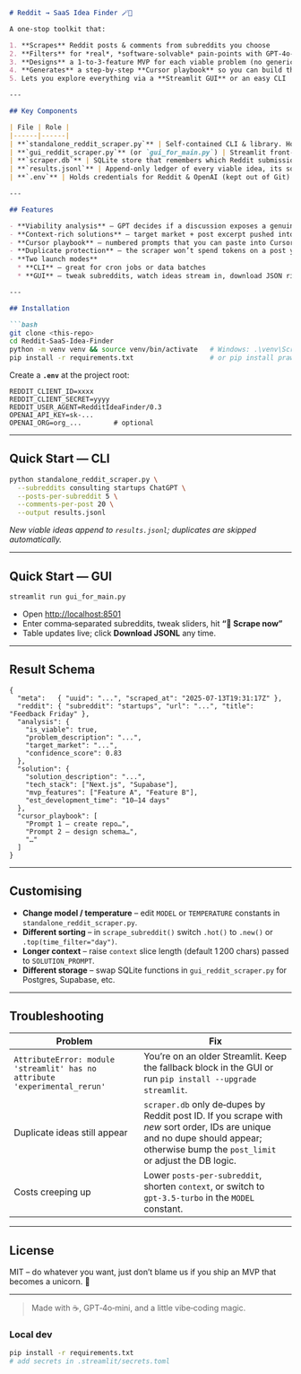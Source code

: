 ````markdown
# Reddit → SaaS Idea Finder 🪄🚀

A one‑stop toolkit that:

1. **Scrapes** Reddit posts & comments from subreddits you choose  
2. **Filters** for *real*, *software‑solvable* pain‑points with GPT‑4o‑mini  
3. **Designs** a 1‑to‑3‑feature MVP for each viable problem (no generic CRUD apps!)  
4. **Generates** a step‑by‑step **Cursor playbook** so you can build the MVP at lightning speed  
5. Lets you explore everything via a **Streamlit GUI** or an easy CLI

---

## Key Components

| File | Role |
|------|------|
| **`standalone_reddit_scraper.py`** | Self‑contained CLI & library. Houses the whole scrape → GPT pipeline and writes results to `results.jsonl`. |
| **`gui_reddit_scraper.py`** (or `gui_for_main.py`) | Streamlit front‑end: pick subs, kick off scrapes, browse & download ideas. |
| **`scraper.db`** | SQLite store that remembers which Reddit submissions you’ve already processed—prevents duplicate analysis. |
| **`results.jsonl`** | Append‑only ledger of every viable idea, its solution proposal, and the Cursor playbook. Each line is a complete JSON record. |
| **`.env`** | Holds credentials for Reddit & OpenAI (kept out of Git). |

---

## Features

- **Viability analysis** – GPT decides if a discussion exposes a genuine, paid‑worthy problem.
- **Context‑rich solutions** – target market + post excerpt pushed into the prompt; strong guardrail forbids generic task managers.
- **Cursor playbook** – numbered prompts that you can paste into Cursor’s chat to scaffold the entire project (repo → schema → endpoints → tests → deploy).
- **Duplicate protection** – the scraper won’t spend tokens on a post you’ve handled before.
- **Two launch modes**  
  * **CLI** – great for cron jobs or data batches  
  * **GUI** – tweak subreddits, watch ideas stream in, download JSON right in the browser.

---

## Installation

```bash
git clone <this‑repo>
cd Reddit‑SaaS‑Idea‑Finder
python -m venv venv && source venv/bin/activate   # Windows: .\venv\Scripts\activate
pip install -r requirements.txt                   # or pip install praw openai python-dotenv streamlit pandas
````

Create a **`.env`** at the project root:

```
REDDIT_CLIENT_ID=xxxx
REDDIT_CLIENT_SECRET=yyyy
REDDIT_USER_AGENT=RedditIdeaFinder/0.3
OPENAI_API_KEY=sk-...
OPENAI_ORG=org_...        # optional
```

---

## Quick Start — CLI

```bash
python standalone_reddit_scraper.py \
  --subreddits consulting startups ChatGPT \
  --posts-per-subreddit 5 \
  --comments-per-post 20 \
  --output results.jsonl
```

*New viable ideas append to `results.jsonl`; duplicates are skipped automatically.*

---

## Quick Start — GUI

```bash
streamlit run gui_for_main.py
```

* Open [http://localhost:8501](http://localhost:8501)
* Enter comma‑separated subreddits, tweak sliders, hit **“🚀 Scrape now”**
* Table updates live; click **Download JSONL** any time.

---

## Result Schema

```jsonc
{
  "meta":   { "uuid": "...", "scraped_at": "2025‑07‑13T19:31:17Z" },
  "reddit": { "subreddit": "startups", "url": "...", "title": "Feedback Friday" },
  "analysis": {
    "is_viable": true,
    "problem_description": "...",
    "target_market": "...",
    "confidence_score": 0.83
  },
  "solution": {
    "solution_description": "...",
    "tech_stack": ["Next.js", "Supabase"],
    "mvp_features": ["Feature A", "Feature B"],
    "est_development_time": "10–14 days"
  },
  "cursor_playbook": [
    "Prompt 1 – create repo…",
    "Prompt 2 – design schema…",
    "…"
  ]
}
```

---

## Customising

* **Change model / temperature** – edit `MODEL` or `TEMPERATURE` constants in `standalone_reddit_scraper.py`.
* **Different sorting** – in `scrape_subreddit()` switch `.hot()` to `.new()` or `.top(time_filter="day")`.
* **Longer context** – raise `context` slice length (default 1 200 chars) passed to `SOLUTION_PROMPT`.
* **Different storage** – swap SQLite functions in `gui_reddit_scraper.py` for Postgres, Supabase, etc.

---

## Troubleshooting

| Problem                                                                    | Fix                                                                                                                                                                                  |
| -------------------------------------------------------------------------- | ------------------------------------------------------------------------------------------------------------------------------------------------------------------------------------ |
| `AttributeError: module 'streamlit' has no attribute 'experimental_rerun'` | You’re on an older Streamlit. Keep the fallback block in the GUI or run `pip install --upgrade streamlit`.                                                                           |
| Duplicate ideas still appear                                               | `scraper.db` only de‑dupes by Reddit post ID. If you scrape with *new* sort order, IDs are unique and no dupe should appear; otherwise bump the `post_limit` or adjust the DB logic. |
| Costs creeping up                                                          | Lower `posts-per-subreddit`, shorten `context`, or switch to `gpt‑3.5‑turbo` in the `MODEL` constant.                                                                                |

---

## License

MIT – do whatever you want, just don’t blame us if you ship an MVP that becomes a unicorn. 🦄

---

> Made with ☕, GPT‑4o‑mini, and a little vibe‑coding magic.

### Local dev

```bash
pip install -r requirements.txt
# add secrets in .streamlit/secrets.toml
```

```
```
